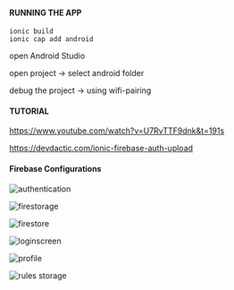 #### RUNNING THE APP

```
ionic build
ionic cap add android
```

open Android Studio

open project -> select android folder

debug the project -> using wifi-pairing

#### TUTORIAL

https://www.youtube.com/watch?v=U7RvTTF9dnk&t=191s

https://devdactic.com/ionic-firebase-auth-upload


#### Firebase Configurations

![authentication](https://user-images.githubusercontent.com/32627919/206871936-63dd7249-6592-4fb8-b7cc-558e2a527efe.png)

![firestorage](https://user-images.githubusercontent.com/32627919/206871938-ef82bb93-ea63-4a98-9517-67d90188c3ee.png)

![firestore](https://user-images.githubusercontent.com/32627919/206871939-feceaef3-fbb8-40eb-8739-2517d0e5d524.png)

![loginscreen](https://user-images.githubusercontent.com/32627919/206871940-3e82e747-afb3-4b06-82f5-f9118e7f9238.png)

![profile](https://user-images.githubusercontent.com/32627919/206871941-5ad7e715-7308-430a-ae2c-7b5d96061bc2.png)

![rules storage](https://user-images.githubusercontent.com/32627919/206871942-2b6da15a-ec2f-4361-b1f8-a775ec1a0cd6.png)